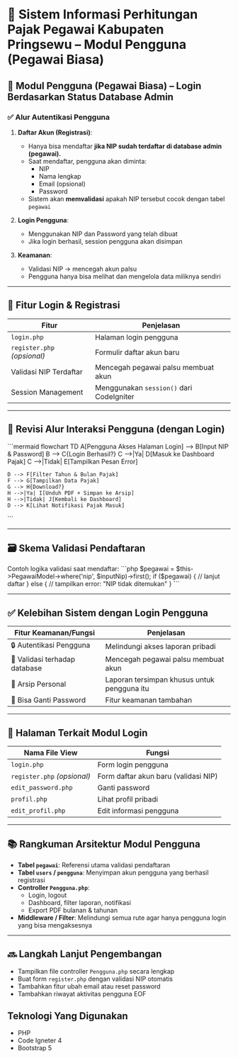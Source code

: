 # 📘 Sistem Informasi Perhitungan Pajak Pegawai Kabupaten Pringsewu  – Modul Pengguna (Pegawai Biasa)

## 👤 Modul Pengguna (Pegawai Biasa) – Login Berdasarkan Status Database Admin

### ✅ Alur Autentikasi Pengguna

1. **Daftar Akun (Registrasi)**:
   - Hanya bisa mendaftar **jika NIP sudah terdaftar di database admin (pegawai).**
   - Saat mendaftar, pengguna akan diminta:
     - NIP
     - Nama lengkap
     - Email (opsional)
     - Password
   - Sistem akan **memvalidasi** apakah NIP tersebut cocok dengan tabel `pegawai`

2. **Login Pengguna**:
   - Menggunakan NIP dan Password yang telah dibuat
   - Jika login berhasil, session pengguna akan disimpan

3. **Keamanan**:
   - Validasi NIP → mencegah akun palsu
   - Pengguna hanya bisa melihat dan mengelola data miliknya sendiri

---

## 🔐 Fitur Login & Registrasi

| Fitur                          | Penjelasan                               |
|-------------------------------|------------------------------------------|
| `login.php`                   | Halaman login pengguna                   |
| `register.php` *(opsional)*   | Formulir daftar akun baru                |
| Validasi NIP Terdaftar        | Mencegah pegawai palsu membuat akun      |
| Session Management            | Menggunakan `session()` dari CodeIgniter |

---

## 🔄 Revisi Alur Interaksi Pengguna (dengan Login)

\`\`\`mermaid
flowchart TD
    A[Pengguna Akses Halaman Login] --> B[Input NIP & Password]
    B --> C{Login Berhasil?}
    C -->|Ya| D[Masuk ke Dashboard Pajak]
    C -->|Tidak| E[Tampilkan Pesan Error]

    D --> F[Filter Tahun & Bulan Pajak]
    F --> G[Tampilkan Data Pajak]
    G --> H{Download?}
    H -->|Ya| I[Unduh PDF + Simpan ke Arsip]
    H -->|Tidak| J[Kembali ke Dashboard]
    D --> K[Lihat Notifikasi Pajak Masuk]
\`\`\`

---

## 🗃️ Skema Validasi Pendaftaran

Contoh logika validasi saat mendaftar:
\`\`\`php
$pegawai = $this->PegawaiModel->where('nip', \$inputNip)->first();
if (\$pegawai) {
    // lanjut daftar
} else {
    // tampilkan error: "NIP tidak ditemukan"
}
\`\`\`

---

## ✅ Kelebihan Sistem dengan Login Pengguna

| Fitur Keamanan/Fungsi         | Penjelasan                                  |
|------------------------------|---------------------------------------------|
| 🔒 Autentikasi Pengguna       | Melindungi akses laporan pribadi            |
| 🎯 Validasi terhadap database | Mencegah pegawai palsu membuat akun         |
| 🧾 Arsip Personal             | Laporan tersimpan khusus untuk pengguna itu |
| 🔁 Bisa Ganti Password        | Fitur keamanan tambahan                     |

---

## 🔧 Halaman Terkait Modul Login

| Nama File View                | Fungsi                                       |
|------------------------------|----------------------------------------------|
| `login.php`                  | Form login pengguna                          |
| `register.php` *(opsional)* | Form daftar akun baru (validasi NIP)         |
| `edit_password.php`          | Ganti password                               |
| `profil.php`                 | Lihat profil pribadi                         |
| `edit_profil.php`            | Edit informasi pengguna                      |

---

## 📚 Rangkuman Arsitektur Modul Pengguna

- **Tabel `pegawai`**: Referensi utama validasi pendaftaran
- **Tabel `users` / `pengguna`**: Menyimpan akun pengguna yang berhasil registrasi
- **Controller `Pengguna.php`**:
  - Login, logout
  - Dashboard, filter laporan, notifikasi
  - Export PDF bulanan & tahunan
- **Middleware / Filter**: Melindungi semua rute agar hanya pengguna login yang bisa mengaksesnya

---

## 🔜 Langkah Lanjut Pengembangan

- Tampilkan file controller `Pengguna.php` secara lengkap
- Buat form `register.php` dengan validasi NIP otomatis
- Tambahkan fitur ubah email atau reset password
- Tambahkan riwayat aktivitas pengguna
EOF




## Teknologi Yang Digunakan
- PHP
- Code Igneter 4
- Bootstrap 5




